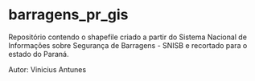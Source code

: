 # barragens_pr_gis

Repositório contendo o shapefile criado a partir do Sistema Nacional de Informações sobre Segurança de Barragens - SNISB e recortado para o estado do Paraná.

Autor: Vinicius Antunes
